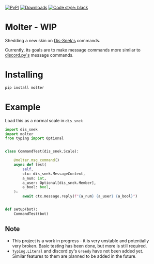 [![PyPI](https://img.shields.io/pypi/v/molter)](https://pypi.org/project/molter/)
[![Downloads](https://static.pepy.tech/personalized-badge/molter?period=total&units=abbreviation&left_color=grey&right_color=green&left_text=pip%20installs)](https://pepy.tech/project/molter)
[![Code style: black](https://img.shields.io/badge/code%20style-black-000000.svg)](https://github.com/psf/black)

# Molter - WIP
Shedding a new skin on [Dis-Snek's](https://github.com/Discord-Snake-Pit/Dis-Snek) commands.

Currently, its goals are to make message commands more similar to [discord.py's](https://github.com/Rapptz/discord.py) message commands.

# Installing
```sh
pip install molter
```

# Example
Load this as a normal scale in `dis_snek`
```python
import dis_snek
import molter
from typing import Optional


class CommandTest(dis_snek.Scale):

    @molter.msg_command()
    async def test(
        self,
        ctx: dis_snek.MessageContext,
        a_num: int,
        a_user: Optional[dis_snek.Member],
        a_bool: bool,
    ):
        await ctx.message.reply(f"{a_num} {a_user} {a_bool}")


def setup(bot):
    CommandTest(bot)
```

## Note

* This project is a work in progress - it is very unstable and potentially very broken. Basic testing has been done, but more is still required.
* `Typing.Literal` and discord.py's `Greedy` have not been added yet. Similar features to them are planned to be added in the future.
